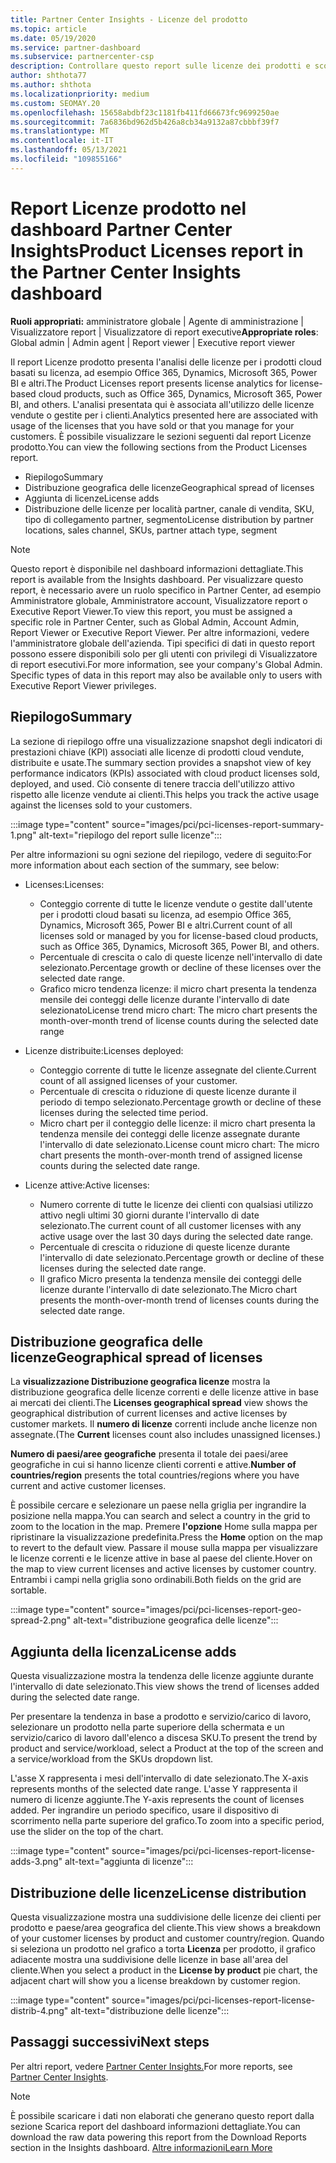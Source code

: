 ```yaml
---
title: Partner Center Insights - Licenze del prodotto
ms.topic: article
ms.date: 05/19/2020
ms.service: partner-dashboard
ms.subservice: partnercenter-csp
description: Controllare questo report sulle licenze dei prodotti e scoprire come migliorare i prodotti cloud basati su licenza venduti o gestiti per i clienti.
author: shthota77
ms.author: shthota
ms.localizationpriority: medium
ms.custom: SEOMAY.20
ms.openlocfilehash: 15658abdbf23c1181fb411fd66673fc9699250ae
ms.sourcegitcommit: 7a6836bd962d5b426a8cb34a9132a87cbbbf39f7
ms.translationtype: MT
ms.contentlocale: it-IT
ms.lasthandoff: 05/13/2021
ms.locfileid: "109855166"
---
```

# <a name="product-licenses-report-in-the-partner-center-insights-dashboard"></a><span data-ttu-id="9f9d0-103">Report Licenze prodotto nel dashboard Partner Center Insights</span><span class="sxs-lookup"><span data-stu-id="9f9d0-103">Product Licenses report in the Partner Center Insights dashboard</span></span>

<span data-ttu-id="9f9d0-104">**Ruoli appropriati:** amministratore globale | Agente di amministrazione | Visualizzatore report | Visualizzatore di report executive</span><span class="sxs-lookup"><span data-stu-id="9f9d0-104">**Appropriate roles**: Global admin | Admin agent | Report viewer | Executive report viewer</span></span>

<span data-ttu-id="9f9d0-105">Il report Licenze prodotto presenta l'analisi delle licenze per i prodotti cloud basati su licenza, ad esempio Office 365, Dynamics, Microsoft 365, Power BI e altri.</span><span class="sxs-lookup"><span data-stu-id="9f9d0-105">The Product Licenses report presents license analytics for license-based cloud products, such as Office 365, Dynamics, Microsoft 365, Power BI, and others.</span></span> <span data-ttu-id="9f9d0-106">L'analisi presentata qui è associata all'utilizzo delle licenze vendute o gestite per i clienti.</span><span class="sxs-lookup"><span data-stu-id="9f9d0-106">Analytics presented here are associated with usage of the licenses that you have sold or that you manage for your customers.</span></span> <span data-ttu-id="9f9d0-107">È possibile visualizzare le sezioni seguenti dal report Licenze prodotto.</span><span class="sxs-lookup"><span data-stu-id="9f9d0-107">You can view the following sections from the Product Licenses report.</span></span>

- <span data-ttu-id="9f9d0-108">Riepilogo</span><span class="sxs-lookup"><span data-stu-id="9f9d0-108">Summary</span></span>
- <span data-ttu-id="9f9d0-109">Distribuzione geografica delle licenze</span><span class="sxs-lookup"><span data-stu-id="9f9d0-109">Geographical spread of licenses</span></span>
- <span data-ttu-id="9f9d0-110">Aggiunta di licenze</span><span class="sxs-lookup"><span data-stu-id="9f9d0-110">License adds</span></span>
- <span data-ttu-id="9f9d0-111">Distribuzione delle licenze per località partner, canale di vendita, SKU, tipo di collegamento partner, segmento</span><span class="sxs-lookup"><span data-stu-id="9f9d0-111">License distribution by partner locations, sales channel, SKUs, partner attach type, segment</span></span>

 > [!NOTE]
 > <span data-ttu-id="9f9d0-112">Questo report è disponibile nel dashboard informazioni dettagliate.</span><span class="sxs-lookup"><span data-stu-id="9f9d0-112">This report is available from the Insights dashboard.</span></span> <span data-ttu-id="9f9d0-113">Per visualizzare questo report, è necessario avere un ruolo specifico in Partner Center, ad esempio Amministratore globale, Amministratore account, Visualizzatore report o Executive Report Viewer.</span><span class="sxs-lookup"><span data-stu-id="9f9d0-113">To view this report, you must be assigned a specific role in Partner Center, such as Global Admin, Account Admin, Report Viewer or Executive Report Viewer.</span></span> <span data-ttu-id="9f9d0-114">Per altre informazioni, vedere l'amministratore globale dell'azienda. Tipi specifici di dati in questo report possono essere disponibili solo per gli utenti con privilegi di Visualizzatore di report esecutivi.</span><span class="sxs-lookup"><span data-stu-id="9f9d0-114">For more information, see your company's Global Admin. Specific types of data in this report may also be available only to users with Executive Report Viewer privileges.</span></span>

## <a name="summary"></a><span data-ttu-id="9f9d0-115">Riepilogo</span><span class="sxs-lookup"><span data-stu-id="9f9d0-115">Summary</span></span>

<span data-ttu-id="9f9d0-116">La sezione di riepilogo offre una visualizzazione snapshot degli indicatori di prestazioni chiave (KPI) associati alle licenze di prodotti cloud vendute, distribuite e usate.</span><span class="sxs-lookup"><span data-stu-id="9f9d0-116">The summary section provides a snapshot view of key performance indicators (KPIs) associated with cloud product licenses sold, deployed, and used.</span></span> <span data-ttu-id="9f9d0-117">Ciò consente di tenere traccia dell'utilizzo attivo rispetto alle licenze vendute ai clienti.</span><span class="sxs-lookup"><span data-stu-id="9f9d0-117">This helps you track the active usage against the licenses sold to your customers.</span></span>

:::image type="content" source="images/pci/pci-licenses-report-summary-1.png" alt-text="riepilogo del report sulle licenze":::

<span data-ttu-id="9f9d0-119">Per altre informazioni su ogni sezione del riepilogo, vedere di seguito:</span><span class="sxs-lookup"><span data-stu-id="9f9d0-119">For more information about each section of the summary, see below:</span></span>

- <span data-ttu-id="9f9d0-120">Licenses:</span><span class="sxs-lookup"><span data-stu-id="9f9d0-120">Licenses:</span></span> 
  - <span data-ttu-id="9f9d0-121">Conteggio corrente di tutte le licenze vendute o gestite dall'utente per i prodotti cloud basati su licenza, ad esempio Office 365, Dynamics, Microsoft 365, Power BI e altri.</span><span class="sxs-lookup"><span data-stu-id="9f9d0-121">Current count of all licenses sold or managed by you for license-based cloud products, such as Office 365, Dynamics, Microsoft 365, Power BI, and others.</span></span>
  - <span data-ttu-id="9f9d0-122">Percentuale di crescita o calo di queste licenze nell'intervallo di date selezionato.</span><span class="sxs-lookup"><span data-stu-id="9f9d0-122">Percentage growth or decline of these licenses over the selected date range.</span></span>
  - <span data-ttu-id="9f9d0-123">Grafico micro tendenza licenze: il micro chart presenta la tendenza mensile dei conteggi delle licenze durante l'intervallo di date selezionato</span><span class="sxs-lookup"><span data-stu-id="9f9d0-123">License trend micro chart: The micro chart presents the month-over-month trend of license counts during the selected date range</span></span>

- <span data-ttu-id="9f9d0-124">Licenze distribuite:</span><span class="sxs-lookup"><span data-stu-id="9f9d0-124">Licenses deployed:</span></span>
  - <span data-ttu-id="9f9d0-125">Conteggio corrente di tutte le licenze assegnate del cliente.</span><span class="sxs-lookup"><span data-stu-id="9f9d0-125">Current count of all assigned licenses of your customer.</span></span>
  - <span data-ttu-id="9f9d0-126">Percentuale di crescita o riduzione di queste licenze durante il periodo di tempo selezionato.</span><span class="sxs-lookup"><span data-stu-id="9f9d0-126">Percentage growth or decline of these licenses during the selected time period.</span></span>
  - <span data-ttu-id="9f9d0-127">Micro chart per il conteggio delle licenze: il micro chart presenta la tendenza mensile dei conteggi delle licenze assegnate durante l'intervallo di date selezionato.</span><span class="sxs-lookup"><span data-stu-id="9f9d0-127">License count micro chart: The micro chart presents the month-over-month trend of assigned license counts during the selected date range.</span></span>

- <span data-ttu-id="9f9d0-128">Licenze attive:</span><span class="sxs-lookup"><span data-stu-id="9f9d0-128">Active licenses:</span></span> 
  - <span data-ttu-id="9f9d0-129">Numero corrente di tutte le licenze dei clienti con qualsiasi utilizzo attivo negli ultimi 30 giorni durante l'intervallo di date selezionato.</span><span class="sxs-lookup"><span data-stu-id="9f9d0-129">The current count of all customer licenses with any active usage over the last 30 days during the selected date range.</span></span>
  - <span data-ttu-id="9f9d0-130">Percentuale di crescita o riduzione di queste licenze durante l'intervallo di date selezionato.</span><span class="sxs-lookup"><span data-stu-id="9f9d0-130">Percentage growth or decline of these licenses during the selected date range.</span></span>
  - <span data-ttu-id="9f9d0-131">Il grafico Micro presenta la tendenza mensile dei conteggi delle licenze durante l'intervallo di date selezionato.</span><span class="sxs-lookup"><span data-stu-id="9f9d0-131">The Micro chart presents the month-over-month trend of licenses counts during the selected date range.</span></span>

## <a name="geographical-spread-of-licenses"></a><span data-ttu-id="9f9d0-132">Distribuzione geografica delle licenze</span><span class="sxs-lookup"><span data-stu-id="9f9d0-132">Geographical spread of licenses</span></span>

<span data-ttu-id="9f9d0-133">La **visualizzazione Distribuzione geografica licenze** mostra la distribuzione geografica delle licenze correnti e delle licenze attive in base ai mercati dei clienti.</span><span class="sxs-lookup"><span data-stu-id="9f9d0-133">The **Licenses geographical spread** view shows the geographical distribution of current licenses and active licenses by customer markets.</span></span> <span data-ttu-id="9f9d0-134">Il **numero di licenze** correnti include anche licenze non assegnate.</span><span class="sxs-lookup"><span data-stu-id="9f9d0-134">(The **Current** licenses count also includes unassigned licenses.)</span></span>

<span data-ttu-id="9f9d0-135">**Numero di paesi/aree geografiche** presenta il totale dei paesi/aree geografiche in cui si hanno licenze clienti correnti e attive.</span><span class="sxs-lookup"><span data-stu-id="9f9d0-135">**Number of countries/region** presents the total countries/regions where you have current and active customer licenses.</span></span>

<span data-ttu-id="9f9d0-136">È possibile cercare e selezionare un paese nella griglia per ingrandire la posizione nella mappa.</span><span class="sxs-lookup"><span data-stu-id="9f9d0-136">You can search and select a country in the grid to zoom to the location in the map.</span></span> <span data-ttu-id="9f9d0-137">Premere **l'opzione** Home sulla mappa per ripristinare la visualizzazione predefinita.</span><span class="sxs-lookup"><span data-stu-id="9f9d0-137">Press the **Home** option on the map to revert to the default view.</span></span> <span data-ttu-id="9f9d0-138">Passare il mouse sulla mappa per visualizzare le licenze correnti e le licenze attive in base al paese del cliente.</span><span class="sxs-lookup"><span data-stu-id="9f9d0-138">Hover on the map to view current licenses and active licenses by customer country.</span></span> <span data-ttu-id="9f9d0-139">Entrambi i campi nella griglia sono ordinabili.</span><span class="sxs-lookup"><span data-stu-id="9f9d0-139">Both fields on the grid are sortable.</span></span>

:::image type="content" source="images/pci/pci-licenses-report-geo-spread-2.png" alt-text="distribuzione geografica delle licenze":::

## <a name="license-adds"></a><span data-ttu-id="9f9d0-141">Aggiunta della licenza</span><span class="sxs-lookup"><span data-stu-id="9f9d0-141">License adds</span></span>

<span data-ttu-id="9f9d0-142">Questa visualizzazione mostra la tendenza delle licenze aggiunte durante l'intervallo di date selezionato.</span><span class="sxs-lookup"><span data-stu-id="9f9d0-142">This view shows the trend of licenses added during the selected date range.</span></span> 

<span data-ttu-id="9f9d0-143">Per presentare la tendenza in base a prodotto e servizio/carico di lavoro, selezionare un prodotto nella parte superiore della schermata e un servizio/carico di lavoro dall'elenco a discesa SKU.</span><span class="sxs-lookup"><span data-stu-id="9f9d0-143">To present the trend by product and service/workload, select a Product at the top of the screen and a service/workload from the SKUs dropdown list.</span></span>

<span data-ttu-id="9f9d0-144">L'asse X rappresenta i mesi dell'intervallo di date selezionato.</span><span class="sxs-lookup"><span data-stu-id="9f9d0-144">The X-axis represents months of the selected date range.</span></span> <span data-ttu-id="9f9d0-145">L'asse Y rappresenta il numero di licenze aggiunte.</span><span class="sxs-lookup"><span data-stu-id="9f9d0-145">The Y-axis represents the count of licenses added.</span></span> <span data-ttu-id="9f9d0-146">Per ingrandire un periodo specifico, usare il dispositivo di scorrimento nella parte superiore del grafico.</span><span class="sxs-lookup"><span data-stu-id="9f9d0-146">To zoom into a specific period, use the slider on the top of the chart.</span></span>

:::image type="content" source="images/pci/pci-licenses-report-license-adds-3.png" alt-text="aggiunta di licenze":::

## <a name="license-distribution"></a><span data-ttu-id="9f9d0-148">Distribuzione delle licenze</span><span class="sxs-lookup"><span data-stu-id="9f9d0-148">License distribution</span></span>

<span data-ttu-id="9f9d0-149">Questa visualizzazione mostra una suddivisione delle licenze dei clienti per prodotto e paese/area geografica del cliente.</span><span class="sxs-lookup"><span data-stu-id="9f9d0-149">This view shows a breakdown of your customer licenses by product and customer country/region.</span></span> <span data-ttu-id="9f9d0-150">Quando si seleziona un prodotto nel grafico a torta **Licenza** per prodotto, il grafico adiacente mostra una suddivisione delle licenze in base all'area del cliente.</span><span class="sxs-lookup"><span data-stu-id="9f9d0-150">When you select a product in the **License by product** pie chart, the adjacent chart will show you a license breakdown by customer region.</span></span>

:::image type="content" source="images/pci/pci-licenses-report-license-distrib-4.png" alt-text="distribuzione delle licenze":::

## <a name="next-steps"></a><span data-ttu-id="9f9d0-152">Passaggi successivi</span><span class="sxs-lookup"><span data-stu-id="9f9d0-152">Next steps</span></span>

<span data-ttu-id="9f9d0-153">Per altri report, vedere [Partner Center Insights.](partner-center-insights.md)</span><span class="sxs-lookup"><span data-stu-id="9f9d0-153">For more reports, see [Partner Center Insights](partner-center-insights.md).</span></span>

>[!NOTE] 
> <span data-ttu-id="9f9d0-154">È possibile scaricare i dati non elaborati che generano questo report dalla sezione Scarica report del dashboard informazioni dettagliate.</span><span class="sxs-lookup"><span data-stu-id="9f9d0-154">You can download the raw data powering this report from the Download Reports section in the Insights dashboard.</span></span> [<span data-ttu-id="9f9d0-155">Altre informazioni</span><span class="sxs-lookup"><span data-stu-id="9f9d0-155">Learn More</span></span>](pci-download-reports.md)
